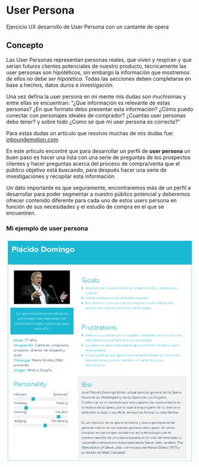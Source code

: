 # User Persona

Ejercicio UX desarrollo de User Persona con un cantante de opera

## Concepto

Las User Personas representan personas reales, que viven y respiran y que serian futuros clientes potenciales de nuestro producto, técnicamente las user personas son hipotéticos, sin embargo la información que mostremos de ellos  _no_  debe _ser hipotética._ Todas las secciones deben completarse en base a hechos, datos duros e investigación.

Una vez defina la user persona en mi mente mis dudas son muchisimas y entre ellas se encuentran: “¿Que información es relevante de estas personas? ¿En que formato debo presentar esta información? ¿Cómo puedo conectar con personajes ideales de comprador? ¿Cuantas user personas debo tener? y sobre todo ¿Como se que mi user persona es correcta?”

Para estas dudas un articulo que resolvio muchas de mis dudas fue:  [inboundemotion.com](https://www.inboundemotion.com/blog/que-es-un-user-persona-en-inbound-marketing)

En este articulo encontré que para desarrollar un perfil de  **user persona**  un buen paso es hacer una lista con una serie de preguntas de los prospectos clientes y hacer preguntas acerca del proceso de compra/venta que el público objetivo está buscando, para después hacer una serie de investigaciones y recopilar esta información.

Un dato importante es que seguramente, encontraremos más de un perfil a desarrollar para poder segmentar a nuestro público potencial y deberemos ofrecer contenido diferente para cada uno de estos users persona en función de sus necesidades y el estudio de compra en el que se encuentren.

### Mi ejemplo de user persona

![UserPersona](images/userpersona.png)
